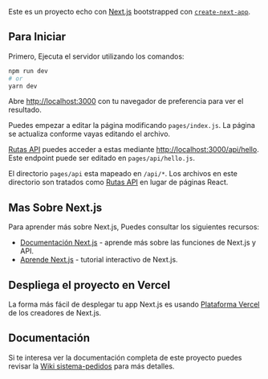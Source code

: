 Este es un proyecto echo con [Next.js](https://nextjs.org/) bootstrapped con [`create-next-app`](https://github.com/vercel/next.js/tree/canary/packages/create-next-app).

## Para Iniciar

Primero, Ejecuta el servidor utilizando los comandos:

```bash
npm run dev
# or
yarn dev
```

Abre [http://localhost:3000](http://localhost:3000) con tu navegador de preferencia para ver el resultado.

Puedes empezar a editar la página modificando `pages/index.js`. La página se actualiza conforme vayas editando el archivo.

[Rutas API](https://nextjs.org/docs/api-routes/introduction) puedes acceder a estas mediante [http://localhost:3000/api/hello](http://localhost:3000/api/hello). Este endpoint puede ser editado en `pages/api/hello.js`.

El directorio `pages/api` esta mapeado en `/api/*`. Los archivos en este directorio son tratados como [Rutas API](https://nextjs.org/docs/api-routes/introduction) en lugar de páginas  React.

## Mas Sobre Next.js

Para aprender más sobre Next.js, Puedes consultar los siguientes recursos:

- [Documentación Next.js](https://nextjs.org/docs) - aprende más sobre las funciones de Next.js y API.
- [Aprende Next.js](https://nextjs.org/learn) - tutorial interactivo de Next.js.


## Despliega el proyecto en Vercel

La forma más fácil de desplegar tu app Next.js es usando [Plataforma Vercel](https://vercel.com/new?utm_medium=default-template&filter=next.js&utm_source=create-next-app&utm_campaign=create-next-app-readme) de los creadores de Next.js.

## Documentación 

Si te interesa ver la documentación completa de este proyecto puedes revisar la [Wiki sistema-pedidos](https://github.com/MelanieGRu/sistema-pedidos/wiki) para más detalles.
